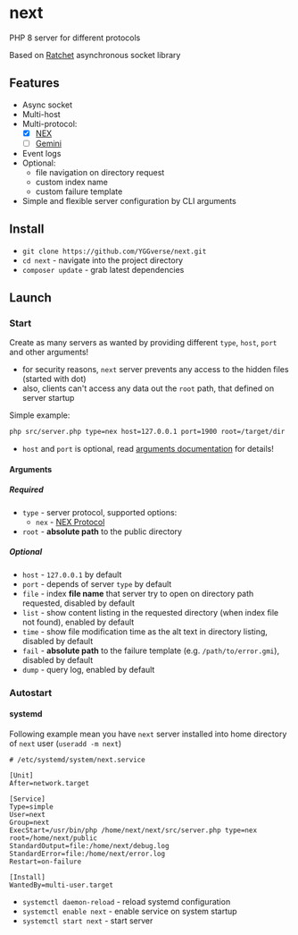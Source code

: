 # next

PHP 8 server for different protocols

Based on [Ratchet](https://github.com/ratchetphp/Ratchet) asynchronous socket library

## Features

* Async socket
* Multi-host
* Multi-protocol:
  * [x] [NEX](https://nightfall.city/nex/info/specification.txt)
  * [ ] [Gemini](https://geminiprotocol.net)
* Event logs
* Optional:
  * file navigation on directory request
  * custom index name
  * custom failure template
* Simple and flexible server configuration by CLI arguments

## Install

* `git clone https://github.com/YGGverse/next.git`
* `cd next` - navigate into the project directory
* `composer update` - grab latest dependencies

## Launch

### Start

Create as many servers as wanted by providing different `type`, `host`, `port` and other arguments!

* for security reasons, `next` server prevents any access to the hidden files (started with dot)
* also, clients can't access any data out the `root` path, that defined on server startup

Simple example:

``` bash
php src/server.php type=nex host=127.0.0.1 port=1900 root=/target/dir
```

* `host` and `port` is optional, read [arguments documentation](#arguments) for details!

#### Arguments

##### Required

* `type` - server protocol, supported options:
  * `nex` - [NEX Protocol](https://nightfall.city/nex/info/specification.txt)
* `root` - **absolute path** to the public directory

##### Optional

* `host` - `127.0.0.1` by default
* `port` - depends of server `type` by default
* `file` - index **file name** that server try to open on directory path requested, disabled by default
* `list` - show content listing in the requested directory (when index file not found), enabled by default
* `time` - show file modification time as the alt text in directory listing, disabled by default
* `fail` - **absolute path** to the failure template (e.g. `/path/to/error.gmi`), disabled by default
* `dump` - query log, enabled by default

### Autostart

#### systemd

Following example mean you have `next` server installed into home directory of `next` user (`useradd -m next`)

``` next.service
# /etc/systemd/system/next.service

[Unit]
After=network.target

[Service]
Type=simple
User=next
Group=next
ExecStart=/usr/bin/php /home/next/next/src/server.php type=nex root=/home/next/public
StandardOutput=file:/home/next/debug.log
StandardError=file:/home/next/error.log
Restart=on-failure

[Install]
WantedBy=multi-user.target
```

* `systemctl daemon-reload` - reload systemd configuration
* `systemctl enable next` - enable service on system startup
* `systemctl start next` - start server

